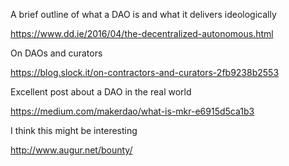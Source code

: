 A brief outline of what a DAO is and what it delivers ideologically

https://www.dd.ie/2016/04/the-decentralized-autonomous.html

On DAOs and curators

https://blog.slock.it/on-contractors-and-curators-2fb9238b2553

Excellent post about a DAO in the real world

https://medium.com/makerdao/what-is-mkr-e6915d5ca1b3

I think this might be interesting

http://www.augur.net/bounty/
